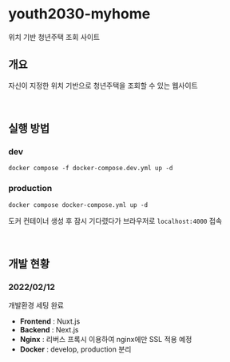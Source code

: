 # youth2030-myhome

위치 기반 청년주택 조회 사이트  

## 개요
자신이 지정한 위치 기반으로 청년주택을 조회할 수 있는 웹사이트  

<br>

## 실행 방법
### dev
```
docker compose -f docker-compose.dev.yml up -d
```
### production
```
docker compose docker-compose.yml up -d
```

도커 컨테이너 생성 후 잠시 기다렸다가 브라우저로 `localhost:4000` 접속

<br>


## 개발 현황


### 2022/02/12
개발환경 세팅 완료
- **Frontend** : Nuxt.js
- **Backend** : Next.js  
- **Nginx** : 리버스 프록시 이용하여 nginx에만 SSL 적용 예정
- **Docker** : develop, production 분리